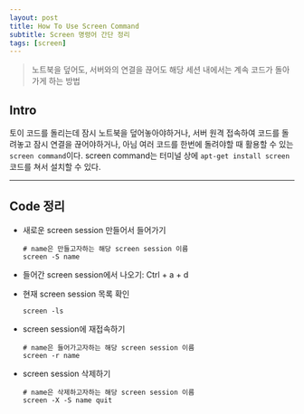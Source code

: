 ```yaml
---
layout: post
title: How To Use Screen Command
subtitle: Screen 명령어 간단 정리
tags: [screen]
---
```

> 노트북을 덮어도, 서버와의 연결을 끊어도 해당 세션 내에서는 계속 코드가 돌아가게 하는 방법

## Intro
토이 코드를 돌리는데 잠시 노트북을 덮어놓아야하거나, 서버 원격 접속하여 코드를 돌려놓고 잠시 연결을 끊어야하거나, 아님 여러 코드를 한번에 돌려야할 때 활용할 수 있는 `screen command`이다. screen command는 터미널 상에 `apt-get install screen` 코드를 쳐서 설치할 수 있다.

---

## Code 정리

* 새로운 screen session 만들어서 들어가기
  ```
  # name은 만들고자하는 해당 screen session 이름
  screen -S name
  ```

* 들어간 screen session에서 나오기: Ctrl + a + d

* 현재 screen session 목록 확인
  ```
  screen -ls
  ```


* screen session에 재접속하기
  ```
  # name은 들어가고자하는 해당 screen session 이름
  screen -r name
  ```


* screen session 삭제하기
  ```
  # name은 삭제하고자하는 해당 screen session 이름
  screen -X -S name quit
  ```

